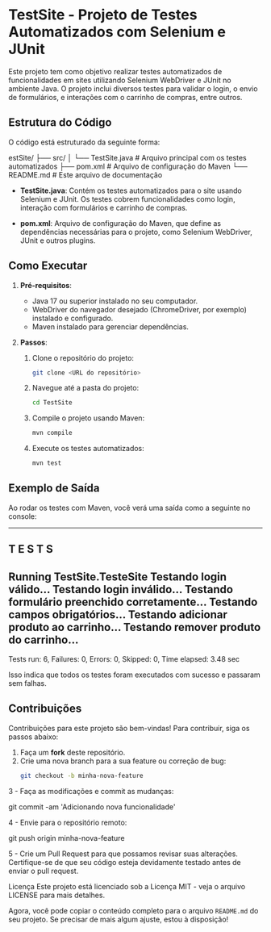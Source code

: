 # TestSite - Projeto de Testes Automatizados com Selenium e JUnit

Este projeto tem como objetivo realizar testes automatizados de funcionalidades em sites utilizando Selenium WebDriver e JUnit no ambiente Java. O projeto inclui diversos testes para validar o login, o envio de formulários, e interações com o carrinho de compras, entre outros.

## Estrutura do Código

O código está estruturado da seguinte forma:

estSite/ ├── src/ │ └── TestSite.java # Arquivo principal com os testes automatizados ├── pom.xml # Arquivo de configuração do Maven └── README.md # Este arquivo de documentação


- **TestSite.java**: Contém os testes automatizados para o site usando Selenium e JUnit. Os testes cobrem funcionalidades como login, interação com formulários e carrinho de compras.
  
- **pom.xml**: Arquivo de configuração do Maven, que define as dependências necessárias para o projeto, como Selenium WebDriver, JUnit e outros plugins.

## Como Executar

1. **Pré-requisitos**:
   - Java 17 ou superior instalado no seu computador.
   - WebDriver do navegador desejado (ChromeDriver, por exemplo) instalado e configurado.
   - Maven instalado para gerenciar dependências.

2. **Passos**:
   1. Clone o repositório do projeto:
      ```bash
      git clone <URL do repositório>
      ```
   2. Navegue até a pasta do projeto:
      ```bash
      cd TestSite
      ```
   3. Compile o projeto usando Maven:
      ```bash
      mvn compile
      ```
   4. Execute os testes automatizados:
      ```bash
      mvn test
      ```

## Exemplo de Saída

Ao rodar os testes com Maven, você verá uma saída como a seguinte no console:

-------------------------------------------------------
 T E S T S
-------------------------------------------------------
Running TestSite.TesteSite
Testando login válido...
Testando login inválido...
Testando formulário preenchido corretamente...
Testando campos obrigatórios...
Testando adicionar produto ao carrinho...
Testando remover produto do carrinho...
-------------------------------------------------------
Tests run: 6, Failures: 0, Errors: 0, Skipped: 0, Time elapsed: 3.48 sec

Isso indica que todos os testes foram executados com sucesso e passaram sem falhas.

## Contribuições

Contribuições para este projeto são bem-vindas! Para contribuir, siga os passos abaixo:

1. Faça um **fork** deste repositório.
2. Crie uma nova branch para a sua feature ou correção de bug:
   ```bash
   git checkout -b minha-nova-feature

3 - Faça as modificações e commit as mudanças:

git commit -am 'Adicionando nova funcionalidade'

4 - Envie para o repositório remoto:

git push origin minha-nova-feature

5 - Crie um Pull Request para que possamos revisar suas alterações.
Certifique-se de que seu código esteja devidamente testado antes de enviar o pull request.

Licença
Este projeto está licenciado sob a Licença MIT - veja o arquivo LICENSE para mais detalhes.


Agora, você pode copiar o conteúdo completo para o arquivo `README.md` do seu projeto. Se precisar de mais algum ajuste, estou à disposição!
